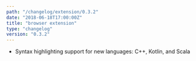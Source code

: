 ```yaml
---
path: "/changelog/extension/0.3.2"
date: "2018-06-18T17:00:00Z"
title: "browser extension"
type: "changelog"
version: "0.3.2"
---
```


* Syntax highlighting support for new languages: C++, Kotlin, and Scala

